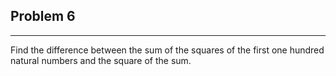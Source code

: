 ## Problem 6 
-----
Find the difference between the sum of the squares of the first one hundred natural numbers and the square of the sum.